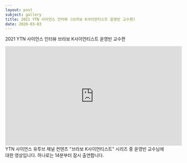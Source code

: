 ```yaml
---
layout: post
subject: gallery
title: 2021 YTN 사이언스 인터뷰 (브라보 K사이언티스트 윤영빈 교수편)
date: 2020-03-03
---
```

2021 YTN 사이언스 인터뷰 브라보 K사이언티스트 윤영빈 교수편<br/>
<iframe width="560" height="315" src="https://youtu.be/PNWu-peXkBk" frameborder="0" allow="accelerometer; autoplay; clipboard-write; encrypted-media; gyroscope; picture-in-picture" allowfullscreen></iframe>
YTN 사이언스 유투브 채널 컨텐츠 "브라보 K사이언티스트" 시리즈 중 윤영빈 교수님에 대한 영상입니다. 하나로는 14분부터 잠시 출연합니다.<br/>
